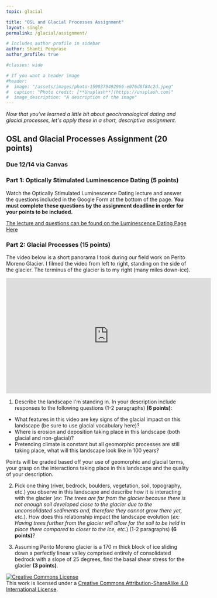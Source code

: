 ```yaml
---
topic: glacial

title: "OSL and Glacial Processes Assignment"
layout: single
permalink: /glacial/assignment/

# Includes author profile in sidebar
author: Shanti Penprase
author_profile: true

#classes: wide

# If you want a header image
#header:
#  image: "/assets/images/photo-1590379492966-e076d8f84c2d.jpeg"
#  caption: "Photo credit: [**Unsplash**](https://unsplash.com)"
#  image_description: "A description of the image"
---
```

*Now that you've learned a little bit about geochronological dating and glacial processes, let's apply these in a short, descriptive assignment.*

## OSL and Glacial Processes Assignment (20 points)
### Due 12/14 via Canvas

### Part 1: Optically Stimulated Luminescence Dating (5 points)
Watch the Optically Stimulated Luminescence Dating lecture and answer the questions included in the Google Form at the bottom of the page. **You must complete these questions by the assignment deadline in order for your points to be included.**

[The lecture and questions can be found on the Luminescence Dating Page Here](https://geomorphonline.github.io/geochronology/OSL/)

### Part 2: Glacial Processes (15 points)
The video below is a short panorama I took during our field work on Perito Moreno Glacier. I filmed the video from left to right, standing on the side of the glacier. The terminus of the glacier is to my right (many miles down-ice).

<iframe width="560" height="315" src="https://www.youtube.com/embed/s2vsPv9Yf6U" frameborder="0" allow="accelerometer; autoplay; clipboard-write; encrypted-media; gyroscope; picture-in-picture" allowfullscreen></iframe>


1. Describe the landscape I'm standing in. In your description include responses to the following questions (1-2 paragraphs) **(6 points)**:
* What features in this video are key signs of the glacial impact on this landscape (be sure to use glacial vocabulary here)?
* Where is erosion and deposition taking place in this landscape (both glacial and non-glacial)?
* Pretending climate is constant but all geomorphic processes are still taking place, what will this landscape look like in 100 years?

Points will be graded based off your use of geomorphic and glacial terms, your grasp on the interactions taking place in this landscape and the quality of your description.

2. Pick one thing (river, bedrock, boulders, vegetation, soil, topography, etc.) you observe in this landscape and describe how it is interacting with the glacier (*ex: The trees are far from the glacier because there is not enough soil developed close to the glacier due to the unconsolidated sediments and, therefore they cannot grow there yet, etc.*). How does this relationship impact the landscape evolution (*ex: Having trees further from the glacier will allow for the soil to be held in place there compared to closer to the ice, etc.*) (1-2 paragraphs) **(6 points)**?


3. Assuming Perito Moreno glacier is a 170 m thick block of ice sliding down a perfectly linear valley comprised entirely of consolidated bedrock with a slope of 25 degrees, find the basal shear stress for the glacier **(3 points)**.


<a rel="license" href="http://creativecommons.org/licenses/by-sa/4.0/"><img alt="Creative Commons License" style="border-width:0" src="https://i.creativecommons.org/l/by-sa/4.0/88x31.png" /></a><br />This work is licensed under a <a rel="license" href="http://creativecommons.org/licenses/by-sa/4.0/">Creative Commons Attribution-ShareAlike 4.0 International License</a>.
